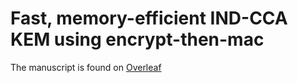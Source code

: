 # Fast, memory-efficient IND-CCA KEM using encrypt-then-mac
The manuscript is found on [Overleaf](https://www.overleaf.com/read/qgqctkbwyskm#ef31da)